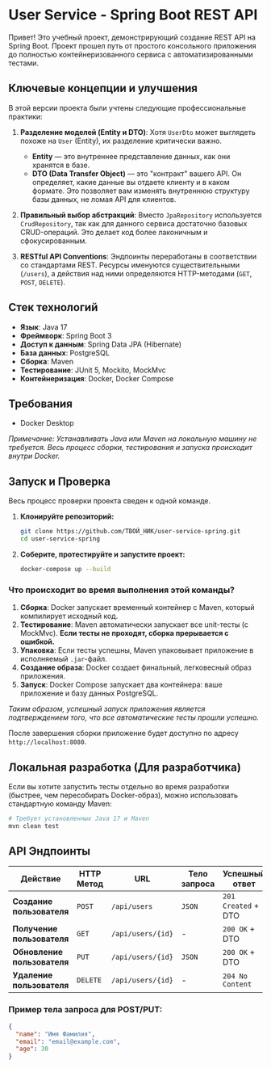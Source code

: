 # User Service - Spring Boot REST API

Привет! Это учебный проект, демонстрирующий создание REST API на Spring Boot. Проект прошел путь от простого консольного приложения до полностью контейнеризованного сервиса с автоматизированными тестами.

## Ключевые концепции и улучшения

В этой версии проекта были учтены следующие профессиональные практики:

1.  **Разделение моделей (Entity и DTO)**: Хотя `UserDto` может выглядеть похоже на `User` (Entity), их разделение критически важно.
    *   **Entity** — это внутреннее представление данных, как они хранятся в базе.
    *   **DTO (Data Transfer Object)** — это "контракт" вашего API. Он определяет, какие данные вы отдаете клиенту и в каком формате. Это позволяет вам изменять внутреннюю структуру базы данных, не ломая API для клиентов.

2.  **Правильный выбор абстракций**: Вместо `JpaRepository` используется `CrudRepository`, так как для данного сервиса достаточно базовых CRUD-операций. Это делает код более лаконичным и сфокусированным.

3.  **RESTful API Conventions**: Эндпоинты переработаны в соответствии со стандартами REST. Ресурсы именуются существительными (`/users`), а действия над ними определяются HTTP-методами (`GET`, `POST`, `DELETE`).

## Стек технологий
*   **Язык**: Java 17
*   **Фреймворк**: Spring Boot 3
*   **Доступ к данным**: Spring Data JPA (Hibernate)
*   **База данных**: PostgreSQL
*   **Сборка**: Maven
*   **Тестирование**: JUnit 5, Mockito, MockMvc
*   **Контейнеризация**: Docker, Docker Compose

## Требования
*   Docker Desktop

*Примечание: Устанавливать Java или Maven на локальную машину не требуется. Весь процесс сборки, тестирования и запуска происходит внутри Docker.*

## Запуск и Проверка
Весь процесс проверки проекта сведен к одной команде.

1.  **Клонируйте репозиторий:**
    ```bash
    git clone https://github.com/ТВОЙ_НИК/user-service-spring.git
    cd user-service-spring
    ```

2.  **Соберите, протестируйте и запустите проект:**
    ```bash
    docker-compose up --build
    ```

### Что происходит во время выполнения этой команды?
1.  **Сборка**: Docker запускает временный контейнер с Maven, который компилирует исходный код.
2.  **Тестирование**: Maven автоматически запускает все unit-тесты (с MockMvc). **Если тесты не проходят, сборка прерывается с ошибкой.**
3.  **Упаковка**: Если тесты успешны, Maven упаковывает приложение в исполняемый `.jar`-файл.
4.  **Создание образа**: Docker создает финальный, легковесный образ приложения.
5.  **Запуск**: Docker Compose запускает два контейнера: ваше приложение и базу данных PostgreSQL.

*Таким образом, успешный запуск приложения является подтверждением того, что все автоматические тесты прошли успешно.*

После завершения сборки приложение будет доступно по адресу `http://localhost:8080`.

## Локальная разработка (Для разработчика)
Если вы хотите запустить тесты отдельно во время разработки (быстрее, чем пересобирать Docker-образ), можно использовать стандартную команду Maven:

```bash
# Требует установленных Java 17 и Maven
mvn clean test
```

## API Эндпоинты

| Действие               | HTTP Метод | URL                  | Тело запроса | Успешный ответ      |
| ---------------------- | ---------- | -------------------- | ------------ | ------------------- |
| **Создание пользователя**  | `POST`     | `/api/users`         | `JSON`       | `201 Created` + DTO |
| **Получение пользователя** | `GET`      | `/api/users/{id}`    | -            | `200 OK` + DTO      |
| **Обновление пользователя**| `PUT`      | `/api/users/{id}`    | `JSON`       | `200 OK` + DTO      |
| **Удаление пользователя**  | `DELETE`   | `/api/users/{id}`    | -            | `204 No Content`    |

### Пример тела запроса для POST/PUT:
```json
{
  "name": "Имя Фамилия",
  "email": "email@example.com",
  "age": 30
}
```